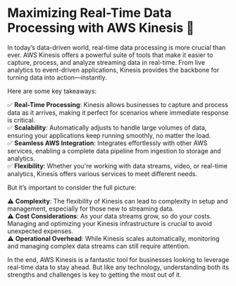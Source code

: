 
# Maximizing Real-Time Data Processing with AWS Kinesis 🚀

In today’s data-driven world, real-time data processing is more crucial than ever. AWS Kinesis offers a powerful suite of tools that make it easier to capture, process, and analyze streaming data in real-time. From live analytics to event-driven applications, Kinesis provides the backbone for turning data into action—instantly.

Here are some key takeaways:

✅ **Real-Time Processing**: Kinesis allows businesses to capture and process data as it arrives, making it perfect for scenarios where immediate response is critical.<br>
✅ **Scalability**: Automatically adjusts to handle large volumes of data, ensuring your applications keep running smoothly, no matter the load.<br>
✅ **Seamless AWS Integration**: Integrates effortlessly with other AWS services, enabling a complete data pipeline from ingestion to storage and analytics.<br>
✅ **Flexibility**: Whether you're working with data streams, video, or real-time analytics, Kinesis offers various services to meet different needs.

But it’s important to consider the full picture:

⚠️ **Complexity**: The flexibility of Kinesis can lead to complexity in setup and management, especially for those new to streaming data.<br>
⚠️ **Cost Considerations**: As your data streams grow, so do your costs. Managing and optimizing your Kinesis infrastructure is crucial to avoid unexpected expenses.<br>
⚠️ **Operational Overhead**: While Kinesis scales automatically, monitoring and managing complex data streams can still require attention.<br>

In the end, AWS Kinesis is a fantastic tool for businesses looking to leverage real-time data to stay ahead. But like any technology, understanding both its strengths and challenges is key to getting the most out of it.
